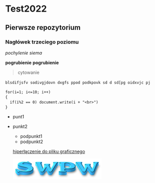 # Test2022
## Pierwsze repozytorium
### Nagłówek trzeciego poziomu
*pochylenie* _siema_

**pogrubienie** __pogrubienie__
>cytowanie

`blsdifjsfv sodivgjdovn dxgfs ppod podkpovk sd d sd[pg oidxvjc pj`

```kod programu
for(i=1; i<=10; i++)
{
  if(i%2 == 0) document.write(i + "<br>")
}
```

- punt1
- punkt2
  - podpunkt1
  - podpunkt2
  
  [hiperłączenie do pliku graficznego](swpw.jpg)
  
  ![swsp](swpw.jpg)
